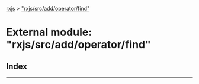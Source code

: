 [rxjs](../README.md) > ["rxjs/src/add/operator/find"](../modules/_rxjs_src_add_operator_find_.md)

# External module: "rxjs/src/add/operator/find"

## Index

---

